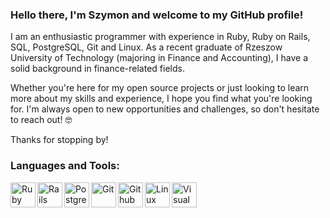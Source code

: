 ### Hello there, I'm Szymon and welcome to my GitHub profile!

I am an enthusiastic programmer with experience in Ruby, Ruby on Rails, SQL, PostgreSQL, Git and Linux. As a recent graduate of Rzeszow University of Technology (majoring in Finance and Accounting), I have a solid background in finance-related fields.

Whether you're here for my open source projects or just looking to learn more about my skills and experience, I hope you find what you're looking for. I'm always open to new opportunities and challenges, so don't hesitate to reach out! 🤓

Thanks for stopping by!
### Languages and Tools:
<img align="left" alt="Ruby" width="40px" src="https://cdn.jsdelivr.net/gh/devicons/devicon/icons/ruby/ruby-plain.svg" />
<img align="left" alt="Rails" width="40px" src="https://cdn.jsdelivr.net/gh/devicons/devicon/icons/rails/rails-plain-wordmark.svg" />
<img align="left" alt="PostgreSQL" width="40px" src="https://cdn.jsdelivr.net/gh/devicons/devicon/icons/postgresql/postgresql-plain.svg" />
<img align="left" alt="Git" width="40px" src="https://cdn.jsdelivr.net/gh/devicons/devicon/icons/git/git-plain.svg" />
<img align="left" alt="Github" width="40px" src="https://cdn.jsdelivr.net/gh/devicons/devicon/icons/github/github-original.svg" />
<img align="left" alt="Linux" width="40px" src="https://cdn.jsdelivr.net/gh/devicons/devicon/icons/ubuntu/ubuntu-plain.svg" />
<img align="left" alt="Visual Studio Code" width="40px" src="https://cdn.jsdelivr.net/gh/devicons/devicon/icons/vscode/vscode-original.svg" />

